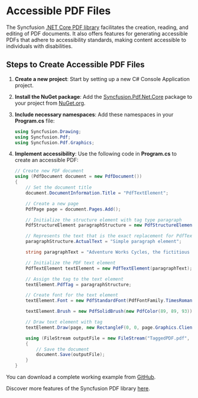# Accessible PDF Files

The Syncfusion [.NET Core PDF library](https://www.syncfusion.com/document-processing/pdf-framework/net-core/pdf-library) facilitates the creation, reading, and editing of PDF documents. It also offers features for generating accessible PDFs that adhere to accessibility standards, making content accessible to individuals with disabilities.

## Steps to Create Accessible PDF Files

1. **Create a new project**: Start by setting up a new C# Console Application project.

2. **Install the NuGet package**: Add the [Syncfusion.Pdf.Net.Core](https://www.nuget.org/packages/Syncfusion.Pdf.Net.Core/) package to your project from [NuGet.org](https://www.nuget.org/).

3. **Include necessary namespaces**: Add these namespaces in your **Program.cs** file:

   ```csharp
   using Syncfusion.Drawing;
   using Syncfusion.Pdf;
   using Syncfusion.Pdf.Graphics;
   ```

4. **Implement accessibility**: Use the following code in **Program.cs** to create an accessible PDF:

   ```csharp
   // Create new PDF document
   using (PdfDocument document = new PdfDocument())
   {
       // Set the document title
       document.DocumentInformation.Title = "PdfTextElement";

       // Create a new page
       PdfPage page = document.Pages.Add();

       // Initialize the structure element with tag type paragraph
       PdfStructureElement paragraphStructure = new PdfStructureElement(PdfTagType.Paragraph);

       // Represents the text that is the exact replacement for PdfTextElement
       paragraphStructure.ActualText = "Simple paragraph element";

       string paragraphText = "Adventure Works Cycles, the fictitious company on which the AdventureWorks sample databases are based, is a large, multinational manufacturing company. The company manufactures and sells metal and composite bicycles to North American, European, and Asian commercial markets. While its base operation is located in Washington with 290 employees, several regional sales teams are located throughout their market base.";

       // Initialize the PDF text element
       PdfTextElement textElement = new PdfTextElement(paragraphText);

       // Assign the tag to the text element
       textElement.PdfTag = paragraphStructure;

       // Create font for the text element
       textElement.Font = new PdfStandardFont(PdfFontFamily.TimesRoman, 12);

       textElement.Brush = new PdfSolidBrush(new PdfColor(89, 89, 93));

       // Draw text element with tag
       textElement.Draw(page, new RectangleF(0, 0, page.Graphics.ClientSize.Width, 200));

       using (FileStream outputFile = new FileStream("TaggedPDF.pdf", FileMode.Create))
       {
           // Save the document
           document.Save(outputFile);
       }
   }
   ```

You can download a complete working example from [GitHub](https://github.com/SyncfusionExamples/PDF-Examples/tree/master/Tagged%20PDF/Add-tag-for-the-text-element-in-PDF-document).

Discover more features of the Syncfusion PDF library [here](https://www.syncfusion.com/document-processing/pdf-framework/net-core).
